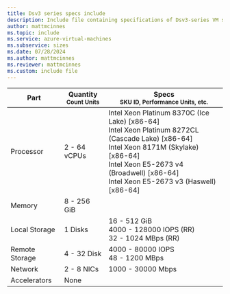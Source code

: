 ```yaml
---
title: Dsv3 series specs include
description: Include file containing specifications of Dsv3-series VM sizes.
author: mattmcinnes
ms.topic: include
ms.service: azure-virtual-machines
ms.subservice: sizes
ms.date: 07/28/2024
ms.author: mattmcinnes
ms.reviewer: mattmcinnes
ms.custom: include file
---
```

| Part | Quantity <br><sup>Count Units | Specs <br><sup>SKU ID, Performance Units, etc.  |
|---|---|---|
| Processor      | 2 - 64 vCPUs       | Intel Xeon Platinum 8370C (Ice Lake) [x86-64] <br>Intel Xeon Platinum 8272CL (Cascade Lake) [x86-64] <br>Intel Xeon 8171M (Skylake) [x86-64] <br>Intel Xeon E5-2673 v4 (Broadwell) [x86-64] <br>Intel Xeon E5-2673 v3 (Haswell) [x86-64]                                                 |
| Memory         | 8 - 256 GiB          |                                                    |
| Local Storage  | 1 Disks     | 16 - 512 GiB <br>4000 - 128000 IOPS (RR) <br>32 - 1024 MBps (RR)|
| Remote Storage | 4 - 32 Disk    |  4000 - 80000 IOPS <br>48 - 1200 MBps                     |
| Network        | 2 - 8 NICs          | 1000 - 30000 Mbps                                            |
| Accelerators   | None              |                                                     |
